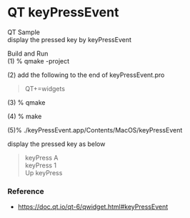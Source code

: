 QT keyPressEvent
===============

QT Sample <br/>
display the pressed key  by  keyPressEvent <br/>

Build and Run <br/>
(1) % qmake -project <br/>

(2) add the following to the end of keyPressEvent.pro <br/>

> QT+=widgets <br/>

(3) % qmake <br/>

(4) % make <br/>

(5)% ./keyPressEvent.app/Contents/MacOS/keyPressEvent <br/>

display the pressed key as below <br/>
> keyPress A <br/>
> keyPress 1 <br/>
> Up keyPress <br/>


### Reference
- https://doc.qt.io/qt-6/qwidget.html#keyPressEvent
